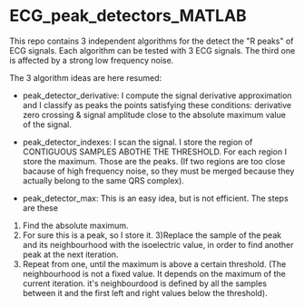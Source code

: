 # ECG_peak_detectors_MATLAB
This repo contains 3 independent algorithms for the detect the "R peaks" of ECG signals.
Each algorithm can be tested with 3 ECG signals. The third one is affected by a strong low frequency noise.

The 3 algorithm ideas are here resumed:

- peak_detector_derivative:
I compute the signal derivative approximation and I classify as peaks the points satisfying these conditions: 
derivative zero crossing & signal amplitude close to the absolute maximum value of the signal.

- peak_detector_indexes:
I scan the signal. I store the region of CONTIGUOUS SAMPLES ABOTHE THE
THRESHOLD. For each region I store the maximum. Those are the peaks.
(If two regions are too close bacause of high frequency noise, so they
must be merged because they actually belong to the same QRS complex).

- peak_detector_max:
This is an easy idea, but is not efficient.
The steps are these
1) Find the absolute maximum.
2) For sure this is a peak, so I store it.
3)Replace the sample of the peak and its neighbourhood with the
isoelectric value, in order to find another peak at the next iteration.
4) Repeat from one, until the maximum is above a certain threshold.
(The neighbourhood is not a fixed value. It depends on the maximum of the current iteration.
it's neighbourdood is defined by all the samples between it and the first left and right values
below the threshold).

